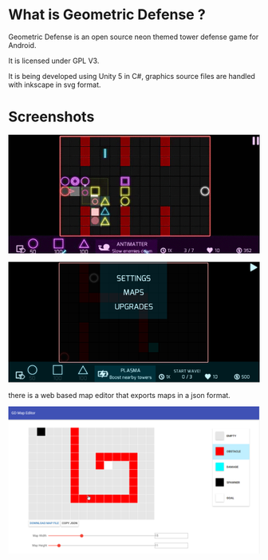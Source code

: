 # What is Geometric Defense ?
Geometric Defense is an open source neon themed tower defense game for Android.

It is licensed under GPL V3.

It is being developed using Unity 5 in C#, graphics source files are handled with inkscape in svg format.

# Screenshots

![In game screen shot](Screenshots/gameplay.gif)

![Pause menu](Screenshots/pause.png)

there is a web based map editor that exports maps in a json format.

![Web based Map editor](Screenshots/map_editor.png)
